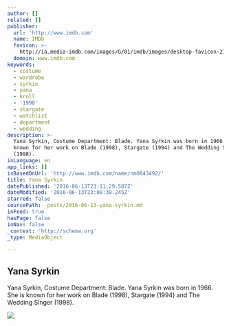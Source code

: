 ```yaml
---
author: []
related: []
publisher:
  url: 'http://www.imdb.com'
  name: IMDb
  favicon: >-
    http://ia.media-imdb.com/images/G/01/imdb/images/desktop-favicon-2165806970._CB270901283_.ico
  domain: www.imdb.com
keywords:
  - costume
  - wardrobe
  - syrkin
  - yana
  - kroll
  - '1998'
  - stargate
  - watchlist
  - department
  - wedding
description: >-
  Yana Syrkin, Costume Department: Blade. Yana Syrkin was born in 1966. She is
  known for her work on Blade (1998), Stargate (1994) and The Wedding Singer
  (1998).
inLanguage: en
app_links: []
isBasedOnUrl: 'http://www.imdb.com/name/nm0843492/'
title: Yana Syrkin
datePublished: '2016-06-13T23:11:29.587Z'
dateModified: '2016-06-13T23:08:38.245Z'
starred: false
sourcePath: _posts/2016-06-13-yana-syrkin.md
inFeed: true
hasPage: false
inNav: false
_context: 'http://schema.org'
_type: MediaObject

---
```

<article style=""><h1>Yana Syrkin</h1><p>Yana Syrkin, Costume Department: Blade. Yana Syrkin was born in 1966. She is known for her work on Blade (1998), Stargate (1994) and The Wedding Singer (1998).</p><img src="http://ia.media-imdb.com/images/G/01/imdb/images/logos/imdb_fb_logo-1730868325._CB271207937_.png" /></article>